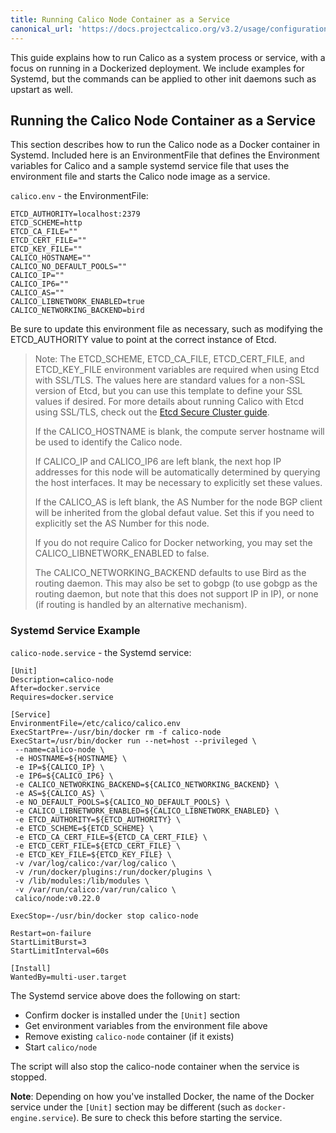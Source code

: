 ```yaml
---
title: Running Calico Node Container as a Service
canonical_url: 'https://docs.projectcalico.org/v3.2/usage/configuration/as-service'
---
```


This guide explains how to run Calico as a system process or service,
with a focus on running in a Dockerized deployment. We include
examples for Systemd, but the commands can be applied to other init
daemons such as upstart as well.

## Running the Calico Node Container as a Service
This section describes how to run the Calico node as a Docker container
in Systemd.  Included here is an EnvironmentFile that defines the Environment
variables for Calico and a sample systemd service file that uses the
environment file and starts the Calico node image as a service.

`calico.env` - the EnvironmentFile:

```shell
ETCD_AUTHORITY=localhost:2379
ETCD_SCHEME=http
ETCD_CA_FILE=""
ETCD_CERT_FILE=""
ETCD_KEY_FILE=""
CALICO_HOSTNAME=""
CALICO_NO_DEFAULT_POOLS=""
CALICO_IP=""
CALICO_IP6=""
CALICO_AS=""
CALICO_LIBNETWORK_ENABLED=true
CALICO_NETWORKING_BACKEND=bird
```

Be sure to update this environment file as necessary, such as modifying the
ETCD_AUTHORITY value to point at the correct instance of Etcd.

> Note: The ETCD_SCHEME, ETCD_CA_FILE, ETCD_CERT_FILE, and ETCD_KEY_FILE
> environment variables are required when using Etcd with SSL/TLS.  The values
> here are standard values for a non-SSL version of Etcd, but you can use this
> template to define your SSL values if desired.  For more details about running
> Calico with Etcd using SSL/TLS, check out the
> [Etcd Secure Cluster guide]({{site.baseurl}}/{{page.version}}/reference/advanced/etcd-secure).
>
> If the CALICO_HOSTNAME is blank, the compute server hostname will be used
> to identify the Calico node.
>
> If CALICO_IP and CALICO_IP6 are left blank, the next hop IP addresses for
> this node will be automatically determined by querying the host interfaces.
> It may be necessary to explicitly set these values.
>
> If the CALICO_AS is left blank, the AS Number for the node BGP client will be
> inherited from the global defaut value.  Set this if you need to explicitly
> set the AS Number for this node.
>
> If you do not require Calico for Docker networking, you may set the
> CALICO_LIBNETWORK_ENABLED to false.
>
> The CALICO_NETWORKING_BACKEND defaults to use Bird as the routing daemon.
> This may also be set to gobgp (to use gobgp as the routing daemon, but note
> that this does not support IP in IP), or none (if routing is handled by an
> alternative mechanism).

### Systemd Service Example

`calico-node.service` - the Systemd service:

```shell
[Unit]
Description=calico-node
After=docker.service
Requires=docker.service

[Service]
EnvironmentFile=/etc/calico/calico.env
ExecStartPre=-/usr/bin/docker rm -f calico-node
ExecStart=/usr/bin/docker run --net=host --privileged \
 --name=calico-node \
 -e HOSTNAME=${HOSTNAME} \
 -e IP=${CALICO_IP} \
 -e IP6=${CALICO_IP6} \
 -e CALICO_NETWORKING_BACKEND=${CALICO_NETWORKING_BACKEND} \
 -e AS=${CALICO_AS} \
 -e NO_DEFAULT_POOLS=${CALICO_NO_DEFAULT_POOLS} \
 -e CALICO_LIBNETWORK_ENABLED=${CALICO_LIBNETWORK_ENABLED} \
 -e ETCD_AUTHORITY=${ETCD_AUTHORITY} \
 -e ETCD_SCHEME=${ETCD_SCHEME} \
 -e ETCD_CA_CERT_FILE=${ETCD_CA_CERT_FILE} \
 -e ETCD_CERT_FILE=${ETCD_CERT_FILE} \
 -e ETCD_KEY_FILE=${ETCD_KEY_FILE} \
 -v /var/log/calico:/var/log/calico \
 -v /run/docker/plugins:/run/docker/plugins \
 -v /lib/modules:/lib/modules \
 -v /var/run/calico:/var/run/calico \
 calico/node:v0.22.0

ExecStop=-/usr/bin/docker stop calico-node

Restart=on-failure
StartLimitBurst=3
StartLimitInterval=60s

[Install]
WantedBy=multi-user.target
```

The Systemd service above does the following on start:
  - Confirm docker is installed under the `[Unit]` section
  - Get environment variables from the environment file above
  - Remove existing `calico-node` container (if it exists)
  - Start `calico/node`

The script will also stop the calico-node container when the service is stopped.

**Note**: Depending on how you've installed Docker, the name of the Docker service
under the `[Unit]` section may be different (such as `docker-engine.service`).
Be sure to check this before starting the service.
